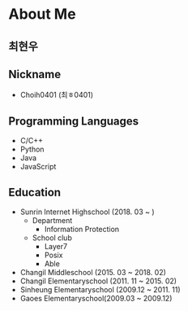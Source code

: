 # About Me
## 최현우
## Nickname
* Choih0401 (최ㅎ0401)
## Programming Languages
* C/C++
* Python
* Java
* JavaScript
## Education
* Sunrin Internet Highschool (2018. 03 ~ )
	* Department
		* Information Protection
	* School club
		* Layer7
		* Posix
		* Able
* Changil Middleschool (2015. 03 ~ 2018. 02)
* Changil Elementaryschool (2011. 11 ~ 2015. 02)
* Sinheung Elementaryschool (2009.12 ~ 2011. 11)
* Gaoes Elementaryschool(2009.03 ~ 2009.12)
